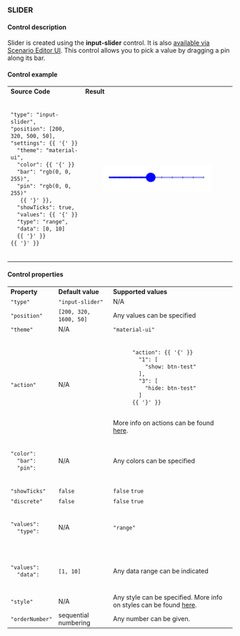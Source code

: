 ### **SLIDER**

#### Control description

Slider is created using the **input-slider** control. It is also [available via Scenario Editor UI](/scenario-edit/controls#control-slider). This control allows you to pick a value by dragging a pin along its bar.

#### Control example

<table>
  <tr>
    <td><strong>Source Code</strong></td>
    <td>
      <strong>Result</strong>
    </td>
  </tr>
  <tr>
    <td>
    <pre><code>
"type": "input-slider",
"position": [200, 320, 500, 50],
"settings": {{ '{' }}
  "theme": "material-ui",
  "color": {{ '{' }}
  "bar": "rgb(0, 0, 255)",
  "pin": "rgb(0, 0, 255)"
   {{ '}' }},
  "showTicks": true,
  "values": {{ '{' }}
  "type": "range",
  "data": [0, 10]
  {{ '}' }}
{{ '}' }}
    </code></pre>
    </td>
    <td>
      <figure><img src="/assets/slider-example.png"/></figure>
    </td>
  </tr>
</table>

#### Control properties

<table>
  <tr>
    <td><strong>Property</strong></td>
    <td><strong>Default value</strong></td>
    <td>
      <strong>Supported values</strong>
    </td>
  </tr>
  <tr>
    <td>
     <code>"type"</code>
    </td>
    <td>
      <code>"input-slider"</code>
    </td>
    <td>
      N/A
    </td>
  </tr>
  <tr>
    <td>
      <code>"position"</code>
    </td>
    <td>
     <code>[200, 320, 1600, 50]</code>
    </td>
    <td>
      Any values can be specified
    </td>
  </tr>
  <tr>
    <td>
      <code>"theme"</code>
    </td>
    <td>
      N/A
    </td>
    <td>
        <code>"material-ui"</code>
    </td>
  </tr>
  <tr>
    <td>
      <code>"action"</code>
    </td>
    <td>
    N/A
    </td>
    <td>
      <pre><code>
      "action": {{ '{' }}
        "1": [
          "show: btn-test"
        ],
        "3": [
          "hide: btn-test"
        ]
      {{ '}' }}
      </code></pre>
      More info on actions can be found <a href="https://docs.upmix.it/scenario-controls/controls-meta#action">here</a>.
    </td>
  </tr>
  <tr>
    <td>
      <pre><code>
"color":
  "bar":
  "pin":
      </code></pre>
    </td>
    <td>
      N/A
    </td>
    <td>
      Any colors can be specified
    </td>
  </tr>
  <tr>
    <td>
        <code>"showTicks"</code>
    </td>
    <td>
        <code>false</code>
    </td>
    <td>
       <code>false</code> <code>true</code>
    </td>
  </tr>
  <tr>
    <td>
        <code>"discrete"</code>
    </td>
    <td>
        <code>false</code>
    </td>
    <td>
       <code>false</code> <code>true</code>
    </td>
  </tr>
  <tr>
    <td>
      <pre><code>
"values":
  "type":
       </code></pre>
    </td>
    <td>
      N/A
    </td>
    <td>
        <code>"range"</code>
    </td>
  </tr>
  <tr>
    <td>
      <pre><code>
"values":
  "data":
      </code></pre>
    </td>
    <td>
        <code>[1, 10]</code>
    </td>
    <td>
      Any data range can be indicated
    </td>
  </tr>
  <tr>
    <td>
        <code>"style"</code>
    </td>
    <td>
      N/A
    </td>
    <td>
      Any style can be specified. More info on styles can be found <a href="https://docs.upmix.it/scenario/styles">here</a>.
    </td>
  </tr>
  <tr>
    <td>
        <code>"orderNumber"</code>
    </td>
    <td>
      sequential numbering
    </td>
    <td>
      Any number can be given.
    </td>
  </tr>
</table>
